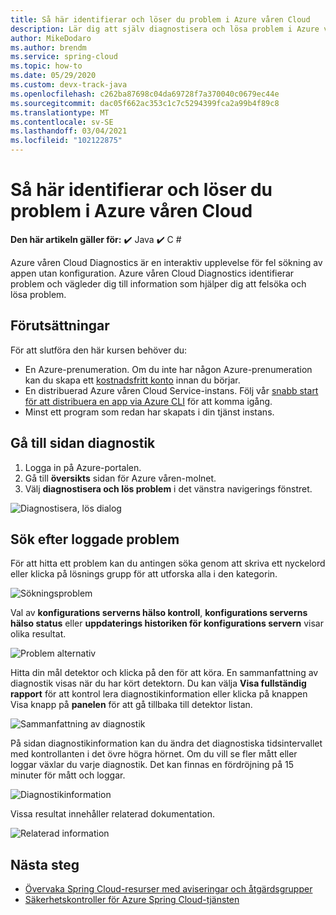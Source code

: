 ```yaml
---
title: Så här identifierar och löser du problem i Azure våren Cloud
description: Lär dig att själv diagnostisera och lösa problem i Azure våren-molnet.
author: MikeDodaro
ms.author: brendm
ms.service: spring-cloud
ms.topic: how-to
ms.date: 05/29/2020
ms.custom: devx-track-java
ms.openlocfilehash: c262ba87698c04da69728f7a370040c0679ec44e
ms.sourcegitcommit: dac05f662ac353c1c7c5294399fca2a99b4f89c8
ms.translationtype: MT
ms.contentlocale: sv-SE
ms.lasthandoff: 03/04/2021
ms.locfileid: "102122875"
---
```

# <a name="how-to-self-diagnose-and-solve-problems-in-azure-spring-cloud"></a>Så här identifierar och löser du problem i Azure våren Cloud

**Den här artikeln gäller för:** ✔️ Java ✔️ C #

Azure våren Cloud Diagnostics är en interaktiv upplevelse för fel sökning av appen utan konfiguration. Azure våren Cloud Diagnostics identifierar problem och vägleder dig till information som hjälper dig att felsöka och lösa problem.

## <a name="prerequisites"></a>Förutsättningar
För att slutföra den här kursen behöver du:

* En Azure-prenumeration. Om du inte har någon Azure-prenumeration kan du skapa ett [kostnadsfritt konto](https://azure.microsoft.com/free/?WT.mc_id=A261C142F) innan du börjar.
* En distribuerad Azure våren Cloud Service-instans. Följ vår [snabb start för att distribuera en app via Azure CLI](spring-cloud-quickstart.md) för att komma igång.
* Minst ett program som redan har skapats i din tjänst instans.

## <a name="navigate-to-the-diagnostics-page"></a>Gå till sidan diagnostik
1. Logga in på Azure-portalen.
2. Gå till **översikts** sidan för Azure våren-molnet.
3. Välj **diagnostisera och lös problem** i det vänstra navigerings fönstret.

 ![Diagnostisera, lös dialog](media/spring-cloud-diagnose/diagnose-solve-dialog.png)

 ## <a name="search-logged-issues"></a>Sök efter loggade problem
För att hitta ett problem kan du antingen söka genom att skriva ett nyckelord eller klicka på lösnings grupp för att utforska alla i den kategorin.

 ![Sökningsproblem](media/spring-cloud-diagnose/search-detectors.png)

Val av **konfigurations serverns hälso kontroll**, **konfigurations serverns hälso status** eller **uppdaterings historiken för konfigurations servern** visar olika resultat.

![Problem alternativ](media/spring-cloud-diagnose/detectors-options.png)

Hitta din mål detektor och klicka på den för att köra. En sammanfattning av diagnostik visas när du har kört detektorn. Du kan välja **Visa fullständig rapport** för att kontrol lera diagnostikinformation eller klicka på knappen Visa knapp på **panelen** för att gå tillbaka till detektor listan.

 ![Sammanfattning av diagnostik](media/spring-cloud-diagnose/summary-diagnostics.png)

På sidan diagnostikinformation kan du ändra det diagnostiska tidsintervallet med kontrollanten i det övre högra hörnet. Om du vill se fler mått eller loggar växlar du varje diagnostik. Det kan finnas en fördröjning på 15 minuter för mått och loggar.

 ![Diagnostikinformation](media/spring-cloud-diagnose/diagnostics-details.png)

Vissa resultat innehåller relaterad dokumentation.

 ![Relaterad information](media/spring-cloud-diagnose/related-details.png)

## <a name="next-steps"></a>Nästa steg
* [Övervaka Spring Cloud-resurser med aviseringar och åtgärdsgrupper](spring-cloud-tutorial-alerts-action-groups.md)
* [Säkerhetskontroller för Azure Spring Cloud-tjänsten](spring-cloud-concept-security-controls.md)